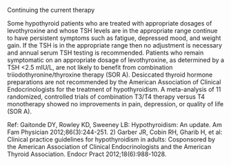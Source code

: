 Continuing the current therapy

Some hypothyroid patients who are treated with appropriate dosages of levothyroxine and whose TSH levels are in the appropriate range continue to have persistent symptoms such as fatigue, depressed mood, and weight gain. If the TSH is in the appropriate range then no adjustment is necessary and annual serum TSH testing is recommended. Patients who remain symptomatic on an appropriate dosage of levothyroxine, as determined by a TSH <2.5 mIU/L, are not likely to benefit from combination triiodothyronine/thyroxine therapy (SOR A). Desiccated thyroid hormone preparations are not recommended by the American Association of Clinical Endocrinologists for the treatment of hypothyroidism. A meta-analysis of 11 randomized, controlled trials of combination T3/T4 therapy versus T4 monotherapy showed no improvements in pain, depression, or quality of life (SOR A).

Ref:  Gaitonde DY, Rowley KD, Sweeney LB: Hypothyroidism: An update. Am Fam Physician 2012;86(3):244-251. 2) Garber
JR, Cobin RH, Gharib H, et al: Clinical practice guidelines for hypothyroidism in adults: Cosponsored by the American
Association of Clinical Endocrinologists and the American Thyroid Association. Endocr Pract 2012;18(6):988-1028.